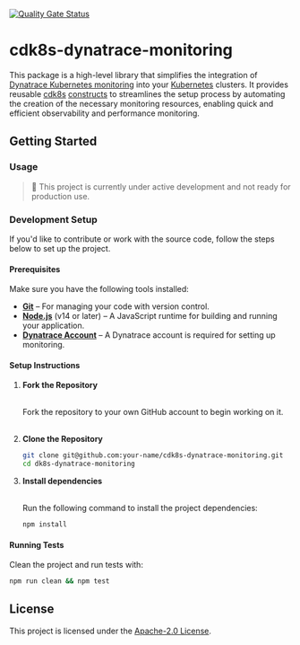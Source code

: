 [![Quality Gate Status](https://sonarcloud.io/api/project_badges/measure?project=mihaly-farkas_cdk8s-dynatrace-monitoring&metric=alert_status)](https://sonarcloud.io/summary/new_code?id=mihaly-farkas_cdk8s-dynatrace-monitoring)

# cdk8s-dynatrace-monitoring

This package is a high-level library that simplifies the integration of
[Dynatrace Kubernetes monitoring](https://www.dynatrace.com/monitoring/technologies/kubernetes-monitoring/) into your
[Kubernetes](https://kubernetes.io/) clusters.
It provides reusable 
[cdk8s](https://cdk8s.io/)
[constructs](https://cdk8s.io/docs/latest/basics/constructs/)
to streamlines the setup process by automating the creation of the necessary monitoring resources, enabling quick and 
efficient observability and performance monitoring.

## Getting Started

### Usage

> :construction: This project is currently under active development and not ready for production use.

### Development Setup

If you'd like to contribute or work with the source code, follow the steps below to set up the project.

#### Prerequisites

Make sure you have the following tools installed:

- **[Git](https://git-scm.com/)** – For managing your code with version control.
- **[Node.js](https://nodejs.org/)** (v14 or later) – A JavaScript runtime for building and running your application.
- **[Dynatrace Account](https://www.dynatrace.com/signup/)** – A Dynatrace account is required for setting up monitoring.

#### Setup Instructions

1. **Fork the Repository**<br><br>

   Fork the repository to your own GitHub account to begin working on it.<br><br>

2. **Clone the Repository**

   ```bash
   git clone git@github.com:your-name/cdk8s-dynatrace-monitoring.git
   cd dk8s-dynatrace-monitoring
   ```
   
3. **Install dependencies**<br><br>

   Run the following command to install the project dependencies:

   ```bash
   npm install
   ```

#### Running Tests

Clean the project and run tests with:

```bash
npm run clean && npm test
```

## License

This project is licensed under the [Apache-2.0 License](LICENSE).
